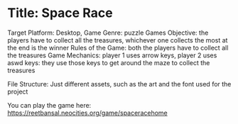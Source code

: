 # Title: Space Race #
Target Platform: Desktop, 
Game Genre: puzzle 
Games Objective: the players have to collect all the treasures, whichever one collects the most at the end is the winner 
Rules of the Game: both the players have to collect all the treasures 
Game Mechanics: player 1 uses arrow keys, player 2 uses aswd keys: they use those keys to get around the maze to collect the treasures 

File Structure: Just different assets, such as the art and the font used for the project 

You can play the game here: https://reetbansal.neocities.org/game/spaceracehome 
